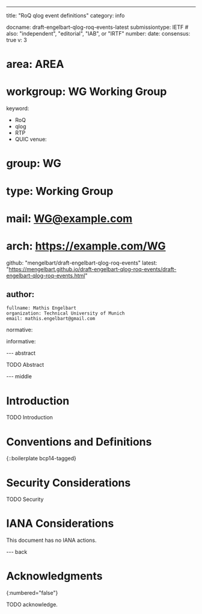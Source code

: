 ---
title: "RoQ qlog event definitions"
category: info

docname: draft-engelbart-qlog-roq-events-latest
submissiontype: IETF  # also: "independent", "editorial", "IAB", or "IRTF"
number:
date:
consensus: true
v: 3
# area: AREA
# workgroup: WG Working Group
keyword:
 - RoQ
 - qlog
 - RTP
 - QUIC
venue:
#  group: WG
#  type: Working Group
#  mail: WG@example.com
#  arch: https://example.com/WG
  github: "mengelbart/draft-engelbart-qlog-roq-events"
  latest: "https://mengelbart.github.io/draft-engelbart-qlog-roq-events/draft-engelbart-qlog-roq-events.html"

author:
 -
    fullname: Mathis Engelbart
    organization: Technical University of Munich
    email: mathis.engelbart@gmail.com

normative:

informative:


--- abstract

TODO Abstract


--- middle

# Introduction

TODO Introduction


# Conventions and Definitions

{::boilerplate bcp14-tagged}


# Security Considerations

TODO Security


# IANA Considerations

This document has no IANA actions.


--- back

# Acknowledgments
{:numbered="false"}

TODO acknowledge.
